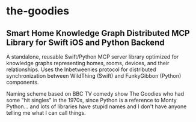 # the-goodies

## Smart Home Knowledge Graph Distributed MCP Library for Swift iOS and Python Backend

A standalone, reusable Swift/Python MCP server library optimized for knowledge graphs representing homes, rooms, devices, and their relationships. Uses the Inbetweenies protocol for distributed synchronization between WildThing (Swift) and FunkyGibbon (Python) components.

Naming scheme based on BBC TV comedy show The Goodies who had some "hit singles" in the 1970s, since Python is a reference to Monty Python... and lots of libraries have stupid names and I don't have anyone telling me what I can call things.
